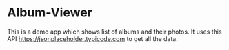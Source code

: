 # Album-Viewer

This is a demo app which shows list of albums and their photos.
It uses this API https://jsonplaceholder.typicode.com to get all the data.
